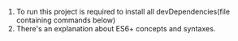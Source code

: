 1. To run this project is required to install all devDependencies(file containing commands below)
2. There's an explanation about ES6+ concepts and syntaxes.